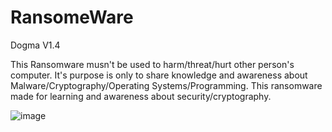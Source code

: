 # RansomeWare
Dogma V1.4


This Ransomware musn't be used to harm/threat/hurt other person's computer.
It's purpose is only to share knowledge and awareness about Malware/Cryptography/Operating Systems/Programming.
This ransomware made for learning and awareness about security/cryptography.


![image](https://user-images.githubusercontent.com/18190054/71987708-0069b200-322f-11ea-9605-0f7c6680067c.png)

